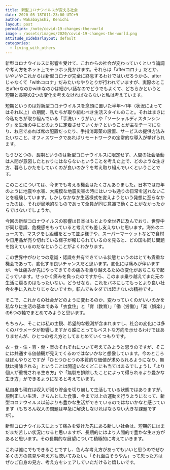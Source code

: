 ```yaml
---
title: 新型コロナウイルスが変える社会
date: 2020-05-18T011:23:00 UTC+9
author: Wakabayashi, Kenichi
layout: post
permalink: /note/covid-19-changes-the-world
image : /assets/images/2020/covid-19-changes-the-world.png
attitude_sidebarlayout: default
categories:
  - living_with_others
---
```

新型コロナウイルスに影響を受けて、これからの社会が変わっていくという論調や考え方をネット上でチラホラ見かけます。それらは「afterコロナ」だとか、いやいやこれからは新型コロナが完全に終息するわけではいだろうから、afterじゃなくて「withコロナ」だみたいなやりとりが行われていますが、実際のところafterなのかwithなのかは細かい話なのでどうでもよくて、どちらかというと短期と長期の2つの変化を考えなければならないと私は考えています。

短期というのは対新型コロナウイルスを念頭に置いた半年〜1年（状況によってはそれ以上）の期間、私たちが取り組むべき生活スタイルのこと。それはまさに今私たちが取り組んでいる「手洗い・うがい」や「ソーシャルディスタンシング」を生活の中にどのように定着させていくか？ということが主なテーマになり、お店であれば席の配置だったり、手指消毒薬の設置、サービスの提供方法みたいなこと、オフィスワークであればリモートワークの定常的な導入が挙げられます。

もうひとつの、長期というのは新型コロナウイルスに限定せず、人間の社会活動は人間が意図したとおりにはならないということを考えた上で、どのような生き方、暮らしかたをしていくのが良いのか？を考え取り組んでいくということです。

このことについては、今までも考える機会はたくさんありました。日本では毎年のように地震や水害、大規模な地震災害の時にはいつも通りの日常を送れないことを経験しています。しかしなかなか生活様式を変えようという発想に至らなかったのは、それが局地的なものであって全員が同じ意識で動くことがなかったからではないでしょうか。

今回の新型コロナウイルスの影響は日本はもとより全世界に及んでおり、世界中が同じ意識、危機感をもっていると考えても差し支えないと思います。海外のニュースで、マスクをし距離をとって並ぶ様子や、スーパーマーケットなどで食材や日用品が売り切れている様子が報じられているのを見ると、どの国も同じ問題を抱えているのだなということがよくわかります。

この世界中がひとつの意識・認識を共有できている状態というのはとても貴重な機会であって、変化する良いチャンスだと思います。変化には痛みが伴いますが、今は痛みが先にやってきてその痛みを乗り越えるための変化があちこちで起こっています。せっかく痛みを負ったのですから、このまま乗り越えてまた元の生活に戻るのはもったいない。どうせなら、これをバネにしてもっとより良い社会を手に入れたりじゃないですか。転んでもタダでは起きないの精神です。

そこで、これからの社会がどのように変わるのか、変わっていくのがいいのかを私なりに生活の基本である「衣食住」と「育（教育）」「働（労働）」「楽（娯楽）」の6つの軸でまとめてみようと思います。

もちろん、そこには私の主観、希望的な観測が含まれますし、社会の変化には多くのパラメータが影響しますから誰にとってもベストな方向を示せるわけではありませんが、ひとつの考え方としてまとめていくつもりです。

衣・食・住・育・働・楽のそれぞれについて考えてみようと思うのですが、そこには共通する価値観が見えてくるのではないかなと想像しています。今のところはぼんやりとですが「ひとつひとつの本質的な価値が求められるようになり、無駄は排除される」ということは間違いなくどこにも当てはまるでしょうし「より個人が重視される生き方」や「無駄を排除したことによって得られるより豊かな生き方」ができるようになると考えています。

私自身も現在は収入が減り貯金を切り崩して生活している状態ではありますが、規則正しい生活、きちんとした食事、今まで以上の運動を行うようになって、新型コロナウイルス以前よりも豊かな生活ができているのではないかなと感じています（もちろん収入の問題は早急に解決しなければならない大きな課題ですが）。

新型コロナウイルスによって痛みを受けた先にある新しい社会は、短期的にはまだまだ苦しい状況になると思いますが、長期的にはより人間的で豊かな生き方があると思います。その長期的な展望について積極的に考えていきます。

これは誰にでもできることですし、色んな考え方があってもいいと思うのでぜひ多くの方の意見や考え方も聴いてみたい。「それ面白そうやん」って思った方はぜひご自身の見方、考え方をシェアしていただけると嬉しいです。